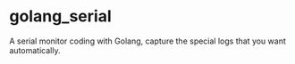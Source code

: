 # golang_serial
A serial monitor coding with Golang, capture the special logs that you want automatically.
